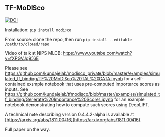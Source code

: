 ## TF-MoDISco

[![DOI](https://zenodo.org/badge/62352963.svg)](https://zenodo.org/badge/latestdoi/62352963)

Installation: `pip install modisco`

From source: clone the repo, then run `pip install --editable /path/to/cloned/repo`

Video of talk at NIPS MLCB: https://www.youtube.com/watch?v=fXPGVJg956E

Please see https://github.com/kundajelab/modisco_private/blob/master/examples/simulated_tf_binding/TF%20MoDISco%20TAL%20GATA.ipynb for a self-contained example notebook that uses pre-computed importance scores as inputs. See https://github.com/kundajelab/tfmodisco/blob/master/examples/simulated_tf_binding/Generate%20Importance%20Scores.ipynb for an example notebook demonstrating how to compute such scores using DeepLIFT.

A technical note describing version 0.4.4.2-alpha is available at [https://arxiv.org/abs/1811.00416](https://arxiv.org/abs/1811.00416).

Full paper on the way.

